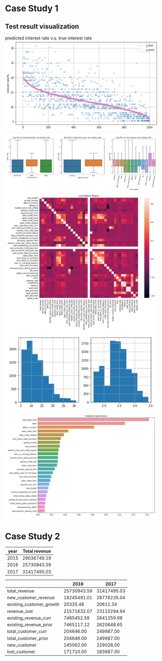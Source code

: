 # Case Study 1
## Test result visualization
predicted interest rate v.s. true interest rate
![alt text](https://github.com/xx715/Case_Study/blob/main/img/Screenshot%202021-10-28%20at%2011.27.41%20PM.png)

![alt text](https://github.com/xx715/Case_Study/blob/main/img/Screenshot%202021-10-28%20at%2011.42.26%20PM.png)
![alt text](https://github.com/xx715/Case_Study/blob/main/img/Screenshot%202021-10-28%20at%2011.42.44%20PM.png)
![alt text](https://github.com/xx715/Case_Study/blob/main/img/Screenshot%202021-10-28%20at%2011.42.55%20PM.png)
![alt text](https://github.com/xx715/Case_Study/blob/main/img/Screenshot%202021-10-28%20at%2011.43.17%20PM.png)

# Case Study 2

| year |	Total revenue|	
|--- | --- |
|2015|	29036749.19|
|2016|	25730943.59|
|2017|	31417495.03|

| |2016|	2017
|--- | --- | --- 
|total_revenue|	25730943.59|	31417495.03
|new_customer_revenue	|18245491.01	|28776235.04
|existing_customer_growth	|20335.46|	20611.34
|revenue_lost|	21571632.07|	23110294.94
|existing_revenue_curr|	7485452.58	|2641259.99
|existing_revenue_prior|	7465117.12	|2620648.65
|total_customer_curr|	204646.00	|249987.00
|total_customer_prior	|204646.00	|249987.00
|new_customer	|145062.00	|229028.00
|lost_customer	|171710.00|	183687.00


